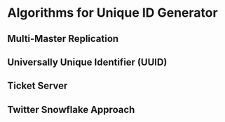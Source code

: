 # Algorithms for Unique ID Generator

## Multi-Master Replication

## Universally Unique Identifier (UUID)

## Ticket Server

## Twitter Snowflake Approach
